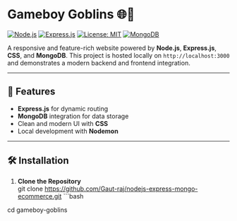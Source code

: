 # Gameboy Goblins 🌐👾  

[![Node.js](https://img.shields.io/badge/Node.js-16%2B-brightgreen)](https://nodejs.org/)
[![Express.js](https://img.shields.io/badge/Express.js-4.18-blue)](https://expressjs.com/)
[![License: MIT](https://img.shields.io/badge/License-MIT-yellow.svg)](https://opensource.org/licenses/MIT)
[![MongoDB](https://img.shields.io/badge/MongoDB-%3E%3D4.4-green)](https://www.mongodb.com/)

A responsive and feature-rich website powered by **Node.js**, **Express.js**, **CSS**, and **MongoDB**. This project is hosted locally on `http://localhost:3000` and demonstrates a modern backend and frontend integration.

---

## 🚀 Features  

- **Express.js** for dynamic routing  
- **MongoDB** integration for data storage  
- Clean and modern UI with **CSS**  
- Local development with **Nodemon**  

---

## 🛠️ Installation  

1. **Clone the Repository**  
 git clone https://github.com/Gaut-raj/nodejs-express-mongo-ecommerce.git  ```bash


cd gameboy-goblins

